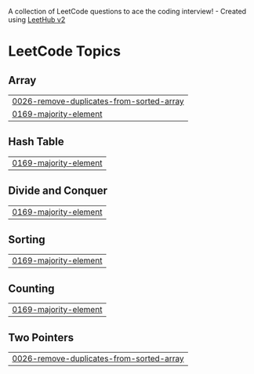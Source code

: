 A collection of LeetCode questions to ace the coding interview! - Created using [LeetHub v2](https://github.com/arunbhardwaj/LeetHub-2.0)
<!---LeetCode Topics Start-->
# LeetCode Topics
## Array
|  |
| ------- |
| [0026-remove-duplicates-from-sorted-array](https://github.com/manhwork/DSA-JavaScript-AC/tree/master/0026-remove-duplicates-from-sorted-array) |
| [0169-majority-element](https://github.com/manhwork/DSA-JavaScript-AC/tree/master/0169-majority-element) |
## Hash Table
|  |
| ------- |
| [0169-majority-element](https://github.com/manhwork/DSA-JavaScript-AC/tree/master/0169-majority-element) |
## Divide and Conquer
|  |
| ------- |
| [0169-majority-element](https://github.com/manhwork/DSA-JavaScript-AC/tree/master/0169-majority-element) |
## Sorting
|  |
| ------- |
| [0169-majority-element](https://github.com/manhwork/DSA-JavaScript-AC/tree/master/0169-majority-element) |
## Counting
|  |
| ------- |
| [0169-majority-element](https://github.com/manhwork/DSA-JavaScript-AC/tree/master/0169-majority-element) |
## Two Pointers
|  |
| ------- |
| [0026-remove-duplicates-from-sorted-array](https://github.com/manhwork/DSA-JavaScript-AC/tree/master/0026-remove-duplicates-from-sorted-array) |
<!---LeetCode Topics End-->